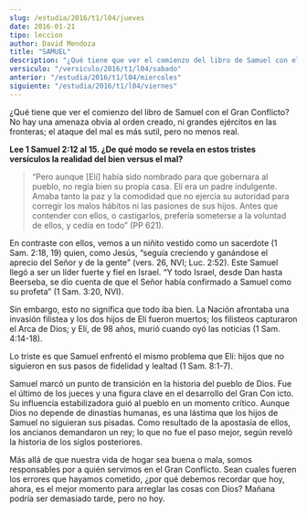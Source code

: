 ```yaml
---
slug: /estudia/2016/t1/l04/jueves
date: 2016-01-21
tipo: leccion
author: David Mendoza
title: "SAMUEL"
description: "¿Qué tiene que ver el comienzo del libro de Samuel con el Gran Conflicto? No hay una amenaza obvia al orden creado, ni grandes ejércitos en las fronteras; el ataque del mal es más sutil, pero no menos real."
versiculo: "/versiculo/2016/t1/l04/sabado"
anterior: "/estudia/2016/t1/l04/miercoles"
siguiente: "/estudia/2016/t1/l04/viernes"
---
```


¿Qué tiene que ver el comienzo del libro de Samuel con el Gran Conflicto? No hay una amenaza obvia al orden creado, ni grandes ejércitos en las fronteras; el ataque del mal es más sutil, pero no menos real.

**Lee 1 Samuel 2:12 al 15. ¿De qué modo se revela en estos tristes versículos la realidad del bien versus el mal?**

> “Pero aunque [Elí] había sido nombrado para que gobernara al pueblo, no regía bien su propia casa. Elí era un padre indulgente. Amaba tanto la paz y la comodidad que no ejercía su autoridad para corregir los malos hábitos ni las pasiones de sus hijos. Antes que contender con ellos, o castigarlos, prefería someterse a la voluntad de ellos, y cedía en todo” (PP 621).

En contraste con ellos, vemos a un niñito vestido como un sacerdote (1 Sam. 2:18, 19) quien, como Jesús, “seguía creciendo y ganándose el aprecio del Señor y de la gente” (vers. 26, NVI; Luc. 2:52). Este Samuel llegó a ser un líder fuerte y fiel en Israel. “Y todo Israel, desde Dan hasta Beerseba, se dio cuenta de que el Señor había confirmado a Samuel como su profeta” (1 Sam. 3:20, NVI).

Sin embargo, esto no significa que todo iba bien. La Nación afrontaba una invasión filistea y los dos hijos de Elí fueron muertos; los filisteos capturaron el Arca de Dios; y Elí, de 98 años, murió cuando oyó las noticias (1 Sam. 4:14-18).

Lo triste es que Samuel enfrentó el mismo problema que Elí: hijos que no siguieron en sus pasos de fidelidad y lealtad (1 Sam. 8:1-7).

Samuel marcó un punto de transición en la historia del pueblo de Dios. Fue el último de los jueces y una figura clave en el desarrollo del Gran Con icto. Su influencia estabilizadora guió al pueblo en un momento crítico. Aunque Dios no depende de dinastías humanas, es una lástima que los hijos de Samuel no siguieran sus pisadas. Como resultado de la apostasía de ellos, los ancianos demandaron un rey; lo que no fue el paso mejor, según reveló la historia de los siglos posteriores.

Más allá de que nuestra vida de hogar sea buena o mala, somos responsables por a quién servimos en el Gran Conflicto. Sean cuales fueren los errores que hayamos cometido, ¿por qué debemos recordar que hoy, ahora, es el mejor momento para arreglar las cosas con Dios? Mañana podría ser demasiado tarde, pero no hoy.
